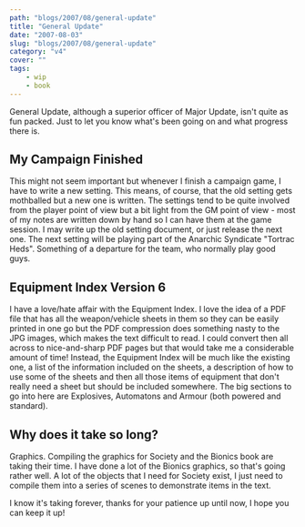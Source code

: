 ```yaml
---
path: "blogs/2007/08/general-update"
title: "General Update"
date: "2007-08-03"
slug: "blogs/2007/08/general-update"
category: "v4"
cover: ""
tags:
    - wip
    - book
---
```

General Update, although a superior officer of Major Update, isn't quite as fun packed. Just to let you know what's been going on and what progress there is.

## My Campaign Finished

This might not seem important but whenever I finish a campaign game, I have to write a new setting. This means, of course, that the old setting gets mothballed but a new one is written. The settings tend to be quite involved from the player point of view but a bit light from the GM point of view - most of my notes are written down by hand so I can have them at the game session. I may write up the old setting document, or just release the next one. The next setting will be playing part of the Anarchic Syndicate "Tortrac Heds". Something of a departure for the team, who normally play good guys.

## Equipment Index Version 6

I have a love/hate affair with the Equipment Index. I love the idea of a PDF file that has all the weapon/vehicle sheets in them so they can be easily printed in one go but the PDF compression does something nasty to the JPG images, which makes the text difficult to read. I could convert then all across to nice-and-sharp PDF pages but that would take me a considerable amount of time! Instead, the Equipment Index will be much like the existing one, a list of the information included on the sheets, a description of how to use some of the sheets and then all those items of equipment that don't really need a sheet but should be included somewhere. The big sections to go into here are Explosives, Automatons and Armour (both powered and standard).

## Why does it take so long?

Graphics. Compiling the graphics for Society and the Bionics book are taking their time. I have done a lot of the Bionics graphics, so that's going rather well. A lot of the objects that I need for Society exist, I just need to compile them into a series of scenes to demonstrate items in the text.

I know it's taking forever, thanks for your patience up until now, I hope you can keep it up!

